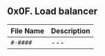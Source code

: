 ## 0x0F. Load balancer

| File Name | Description     |
| ------------ | ------------    |
| `#-####` | --- |